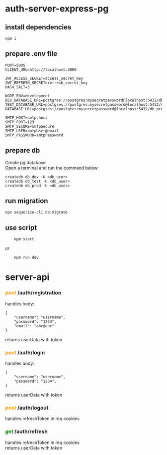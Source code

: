 # auth-server-express-pg

## install dependencies

    npm i

## prepare .env file

    PORT=5005
    CLIENT_URL=http://localhost:3000

    JWT_ACCESS_SECRET=access_secret_key
    JWT_REFRESH_SECRET=refresh_secret_key
    HASH_SALT=3

    NODE_ENV=development
    DEV_DATABASE_URL=postgres://postgres:mysecretpassword@localhost:5432/db_dev
    TEST_DATABASE_URL=postgres://postgres:mysecretpassword@localhost:5432/db_test
    DATABASE_URL=postgres://postgres:mysecretpassword@localhost:5432/db_prod
        
    SMTP_HOST=smtp.host
    SMTP_PORT=123
    SMTP_SECURE=smtpSecure
    SMTP_USER=smtpUser@email
    SMTP_PASSWORD=smtpPassword

## prepare db

Create pg database \
Open a terminal and run the command below:

    createdb db_dev -U <db_user>
    createdb db_test -U <db_user>
    createdb db_prod -U <db_user>

## run migration

    npx sequelize-cli db:migrate
 
## use script
        
        npm start

<i>or</i>
        
        npm run dev

# server-api

### <i style='color: orange'>post</i> /auth/registration

handles body:

    {
        "username": "username",
        "password": "1234",
        "email": "abc@abc"
    }

returns userData with token

### <i style='color: orange'>post</i> /auth/login

handles body:

    {
        "username": "username",
        "password": "1234",
    }

returns userData with token

### <i style='color: orange'>post</i> /auth/logout
handles refreshToken in req.cookies

### <i style='color: green'>get</i> /auth/refresh
handles refreshToken in req.cookies \
returns userData with token
  
